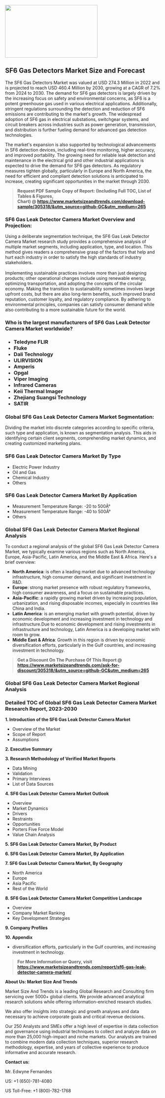 <p><img class="alignnone size-medium wp-image-20088" src="https://ffe5etoiles.com/wp-content/uploads/2024/12/MST1-300x171.png" alt="" width="300" height="171" /></p><h2>SF6 Gas Detectors Market Size and Forecast</h2><p>The SF6 Gas Detectors Market was valued at USD 274.3 Million in 2022 and is projected to reach USD 460.4 Million by 2030, growing at a CAGR of 7.2% from 2024 to 2030. The demand for SF6 gas detectors is largely driven by the increasing focus on safety and environmental concerns, as SF6 is a potent greenhouse gas used in various electrical applications. Additionally, stringent regulations surrounding the detection and reduction of SF6 emissions are contributing to the market's growth. The widespread adoption of SF6 gas in electrical substations, switchgear systems, and circuit breakers across industries such as power generation, transmission, and distribution is further fueling demand for advanced gas detection technologies.</p><p>The market's expansion is also supported by technological advancements in SF6 detection devices, including real-time monitoring, higher accuracy, and improved portability. The growing need for reliable leak detection and maintenance in the electrical grid and other industrial applications is expected to drive the demand for SF6 gas detectors. As regulatory measures tighten globally, particularly in Europe and North America, the need for efficient and compliant detection solutions is anticipated to increase, creating significant opportunities in the market through 2030.</p></p><blockquote id="" class=""><strong>Request PDF Sample Copy of Report: (Including Full TOC, List of Tables &amp; Figures, Chart)&nbsp;@&nbsp;<strong><a href="https://www.marketsizeandtrends.com/download-sample/305318/&utm_source=github-GC&utm_medium=265" target="_blank">https://www.marketsizeandtrends.com/download-sample/305318/&utm_source=github-GC&utm_medium=265</a></strong></strong></blockquote><h3 id="" class="">SF6 Gas Leak Detector Camera Market&nbsp;Overview and Projection:</h3><p id="" class="">Using a deliberate segmentation technique, the SF6 Gas Leak Detector Camera Market research study provides a comprehensive analysis of multiple market segments, including application, type, and location. This method gives readers a comprehensive grasp of the factors that help and hurt each industry in order to satisfy the high standards of industry stakeholders. <br /> <br />Implementing sustainable practices involves more than just designing products; other operational changes include using renewable energy, optimizing transportation, and adopting the concepts of the circular economy. Making the transition to sustainability sometimes involves large upfront costs, but there are also long-term benefits, such improved brand reputation, customer loyalty, and regulatory compliance. By adhering to environmental principles, companies can satisfy consumer demand while also contributing to a more sustainable future for the world.</p><h3 id="" class="">Who is the largest manufacturers of&nbsp;SF6 Gas Leak Detector Camera Market worldwide?</h3><h3 class=""><p><ul><li>Teledyne FLIR </li><li> Fluke </li><li> Dali Technology </li><li> ULIRVISION </li><li> Amperis </li><li> Opgal </li><li> Viper Imaging </li><li> Infrared Cameras </li><li> Keii Thermal Imager </li><li> Zhejiang Suangsi Technology </li><li> SATIR</li></ul></p></h3><h3 id="" class="">Global&nbsp;SF6 Gas Leak Detector Camera Market Segmentation:</h3><p id="" class="">Dividing the market into discrete categories according to specific criteria, such type and application, is known as segmentation analysis. This aids in identifying certain client segments, comprehending market dynamics, and creating customized marketing plans.</p><h3 id="" class="">SF6 Gas Leak Detector Camera Market&nbsp;By Type</h3><p><p><ul><li>Electric Power Industry</li><li> Oil and Gas</li><li> Chemical Industry</li><li> Others</p></li></ul></p></p><h3 id="" class="">SF6 Gas Leak Detector Camera Market&nbsp;By Application</h3><p class=""><p><ul><li>Measurement Temperature Range: -20 to 500Â°</li><li> Measurement Temperature Range: -40 to 500Â°</li><li> Others</li></ul></p></p><h3 id="" class="">Global SF6 Gas Leak Detector Camera Market Regional Analysis</h3><p id="" class="">To conduct a regional analysis of the global SF6 Gas Leak Detector Camera Market, we typically examine various regions such as North America, Europe, Asia-Pacific, Latin America, and the Middle East &amp; Africa. Here's a brief overview:</p><ul><li><strong>North America</strong>: is often a leading market due to advanced technology infrastructure, high consumer demand, and significant investment in R&amp;D.</li><li><strong>Europe</strong>: strong market presence with robust regulatory frameworks, high consumer awareness, and a focus on sustainable practices.</li><li><strong>Asia-Pacific</strong>: a rapidly growing market driven by increasing population, urbanization, and rising disposable incomes, especially in countries like China and India.</li><li><strong>Latin America</strong>: is an emerging market with growth potential, driven by economic development and increasing investment in technology and infrastructure.Due to economic development and rising investments in infrastructure and technology, Latin America is a developing market with room to grow.</li><li><strong>Middle East &amp; Africa</strong>: Growth in this region is driven by economic diversification efforts, particularly in the Gulf countries, and increasing investment in technology.</li></ul><blockquote id="" class=""><strong>Get a Discount On The Purchase Of This Report @ <strong><a href="https://www.marketsizeandtrends.com/ask-for-discount/305318/&utm_source=github-GC&utm_medium=265" target="_blank">https://www.marketsizeandtrends.com/ask-for-discount/305318/&utm_source=github-GC&utm_medium=265</a></strong></strong></blockquote><h3 id="" class="">Global SF6 Gas Leak Detector Camera Market Regional Analysis</h3><h3 id="" class="">Detailed TOC of Global SF6 Gas Leak Detector Camera Market Research Report, 2023-2030</h3><p id="" class=""><strong>1. Introduction of the SF6 Gas Leak Detector Camera Market</strong></p><ul><li>Overview of the Market</li><li>Scope of Report</li><li>Assumptions</li></ul><p id="" class=""><strong>2. Executive Summary</strong></p><p id="" class=""><strong>3. Research Methodology of Verified Market Reports</strong></p><ul><li>Data Mining</li><li>Validation</li><li>Primary Interviews</li><li>List of Data Sources</li></ul><p id="" class=""><strong>4. SF6 Gas Leak Detector Camera Market Outlook</strong></p><ul><li>Overview</li><li>Market Dynamics</li><li>Drivers</li><li>Restraints</li><li>Opportunities</li><li>Porters Five Force Model</li><li>Value Chain Analysis</li></ul><p id="" class=""><strong>5. SF6 Gas Leak Detector Camera Market, By Product</strong></p><p id="" class=""><strong>6. SF6 Gas Leak Detector Camera Market, By Application</strong></p><p id="" class=""><strong>7. SF6 Gas Leak Detector Camera Market, By Geography</strong></p><ul><li>North America</li><li>Europe</li><li>Asia Pacific</li><li>Rest of the World</li></ul><p id="" class=""><strong>8. SF6 Gas Leak Detector Camera Market Competitive Landscape</strong></p><ul><li>Overview</li><li>Company Market Ranking</li><li>Key Development Strategies</li></ul><p id="" class=""><strong>9. Company Profiles</strong></p><p id="" class=""><strong>10. Appendix</strong></p><ul><li>diversification efforts, particularly in the Gulf countries, and increasing investment in technology.</li></ul><blockquote id="" class=""><strong>For More Information or Query, visit <strong><strong><a href="https://www.marketsizeandtrends.com/report/sf6-gas-leak-detector-camera-market/" target="_blank">https://www.marketsizeandtrends.com/report/sf6-gas-leak-detector-camera-market/</a></strong></strong></strong></blockquote><p id="" class=""><strong>About Us: Market Size And Trends</strong></p><p id="" class="">Market Size And Trends is a leading Global Research and Consulting firm servicing over 5000+ global clients. We provide advanced analytical research solutions while offering information-enriched research studies.</p><p id="" class="">We also offer insights into strategic and growth analyses and data necessary to achieve corporate goals and critical revenue decisions.</p><p id="" class="">Our 250 Analysts and SMEs offer a high level of expertise in data collection and governance using industrial techniques to collect and analyze data on more than 25,000 high-impact and niche markets. Our analysts are trained to combine modern data collection techniques, superior research methodology, expertise, and years of collective experience to produce informative and accurate research.</p><p id="" class=""><strong>Contact us:</strong></p><p id="" class="">Mr. Edwyne Fernandes</p><p id="" class="">US: +1 (650)-781-4080</p><p id="" class="">US Toll-Free: +1 (800)-782-1768</p>
